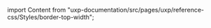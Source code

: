 
import Content from "uxp-documentation/src/pages/uxp/reference-css/Styles/border-top-width";

<Content query="product=xd"/>
